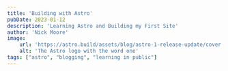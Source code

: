 ```yaml
---
title: 'Building with Astro'
pubDate: 2023-01-12
description: 'Learning Astro and Building my First Site'
author: 'Nick Moore'
image:
    url: 'https://astro.build/assets/blog/astro-1-release-update/cover.jpeg'
    alt: 'The Astro logo with the word one'
tags: ["astro", "blogging", "learning in public"]
---
```

